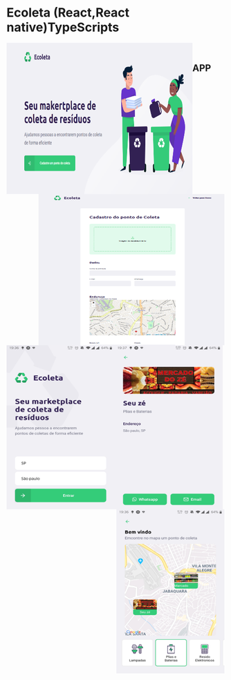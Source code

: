 # Ecoleta (React,React native)TypeScripts
<img src="https://github.com/raphaom35/Ecoleta/blob/master/imgs/web1.PNG" width="430" height="350" align="left"/> 
<img src="https://github.com/raphaom35/Ecoleta/blob/master/imgs/web2.PNG" width="430" height="350" align="right"/>
&nbsp;&nbsp;
<h2>APP</h2>
<img src="https://github.com/raphaom35/Ecoleta/blob/master/imgs/mobile1.jpg" width="250" height="380" align="left"/>
<img src="https://github.com/raphaom35/Ecoleta/blob/master/imgs/mobile2.jpg" width="250" height="380" align="center"/>
<img src="https://github.com/raphaom35/Ecoleta/blob/master/imgs/mobile3.jpg" width="250" height="380" align="right" />
